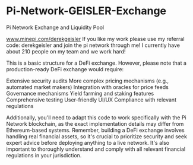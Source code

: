 # Pi-Network-GEISLER-Exchange
Pi Network Exchange and Liquidity Pool

www.minepi.com/derekgeisler
If you like my work please use my referral code: derekgeisler and join the pi network through me! I currently have about 210 people on my team and we work hard!

This is a basic structure for a DeFi exchange. However, please note that a production-ready DeFi exchange would require:

Extensive security audits
More complex pricing mechanisms (e.g., automated market makers)
Integration with oracles for price feeds
Governance mechanisms
Yield farming and staking features
Comprehensive testing
User-friendly UI/UX
Compliance with relevant regulations

Additionally, you'll need to adapt this code to work specifically with the Pi Network blockchain, as the exact implementation details may differ from Ethereum-based systems.
Remember, building a DeFi exchange involves handling real financial assets, so it's crucial to prioritize security and seek expert advice before deploying anything to a live network. It's also important to thoroughly understand and comply with all relevant financial regulations in your jurisdiction.
